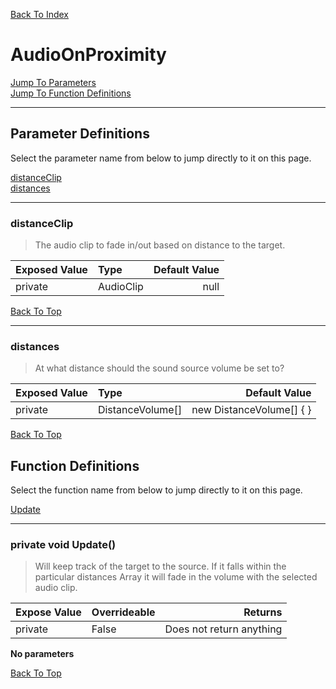 [Back To Index](../index.md)

# AudioOnProximity

[Jump To Parameters](#parameter-definitions)<br/>
[Jump To Function Definitions](#functions-definitions)<br/>

--------------------------------------------------------
## Parameter Definitions<a name="parameter-definitions"></a>

Select the parameter name from below to jump directly to it on this page.

[distanceClip](#parameter-distanceClip)<br>
[distances](#parameter-distances)<br>

------------------
 ### distanceClip<a name="parameter-distanceClip"></a>
> The audio clip to fade in/out based on distance to the target.

| Exposed Value | Type | Default Value |
|:---|:---|---:|
|private |AudioClip|null

[Back To Top](#)

------------------
 ### distances<a name="parameter-distances"></a>
> At what distance should the sound source volume be set to?

| Exposed Value | Type | Default Value |
|:---|:---|---:|
|private |DistanceVolume[]|new DistanceVolume[] { }

[Back To Top](#)

## Function Definitions<a name="functions-definitions"></a>

Select the function name from below to jump directly to it on this page.

[Update](#Update)<br>

------------------
 ### private void Update()<a name="Update"></a>
>   Will keep track of the target to the source. If it falls within the particular distances Array it will fade in the volume with the selected audio clip. 

| Expose Value | Overrideable | Returns |
|:---|:---|---:|
|private|False|Does not return anything|

**No parameters**

[Back To Top](#)

